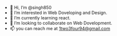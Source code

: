 - 👋 Hi, I’m @singh850
- 👀 I’m interested in Web Doveloping and Design.
- 🌱 I’m currently learning react.
- 💞️ I’m looking to collaborate on Web Dovelopment.
- 📫 you can reach me at 1two3four94@gmail.com

<!---
singh850/singh850 is a ✨ special ✨ repository because its `README.md` (this file) appears on your GitHub profile.
You can click the Preview link to take a look at your changes.
--->
